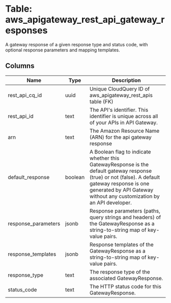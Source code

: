 
# Table: aws_apigateway_rest_api_gateway_responses
A gateway response of a given response type and status code, with optional response parameters and mapping templates.
## Columns
| Name        | Type           | Description  |
| ------------- | ------------- | -----  |
|rest_api_cq_id|uuid|Unique CloudQuery ID of aws_apigateway_rest_apis table (FK)|
|rest_api_id|text|The API's identifier. This identifier is unique across all of your APIs in API Gateway.|
|arn|text|The Amazon Resource Name (ARN) for the api gateway response|
|default_response|boolean|A Boolean flag to indicate whether this GatewayResponse is the default gateway response (true) or not (false). A default gateway response is one generated by API Gateway without any customization by an API developer.|
|response_parameters|jsonb|Response parameters (paths, query strings and headers) of the GatewayResponse as a string-to-string map of key-value pairs.|
|response_templates|jsonb|Response templates of the GatewayResponse as a string-to-string map of key-value pairs.|
|response_type|text|The response type of the associated GatewayResponse.|
|status_code|text|The HTTP status code for this GatewayResponse.|
